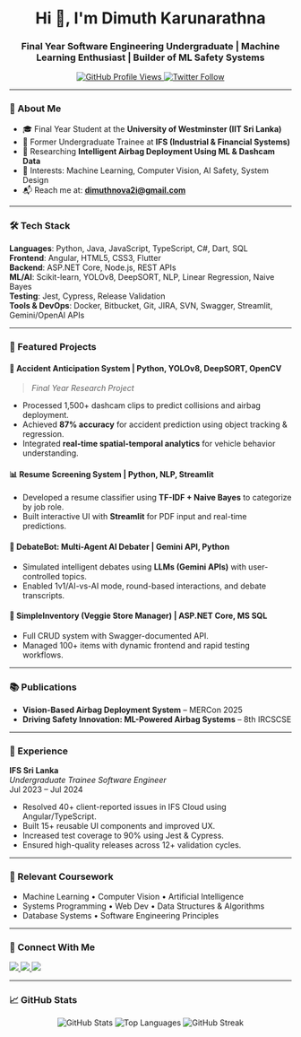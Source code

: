 <h1 align="center">Hi 👋, I'm Dimuth Karunarathna</h1>
<h3 align="center">Final Year Software Engineering Undergraduate | Machine Learning Enthusiast | Builder of ML Safety Systems</h3>

<p align="center">
  <a href="https://github.com/DimuthKarunarathna">
    <img src="https://komarev.com/ghpvc/?username=dimuthkarunarathna&label=Profile%20views&color=0e75b6&style=flat" alt="GitHub Profile Views" />
  </a>
  <a href="https://twitter.com/dimuth_904" target="_blank">
    <img src="https://img.shields.io/twitter/follow/dimuth_904?logo=twitter&style=flat" alt="Twitter Follow" />
  </a>
</p>

---

### 🚀 About Me

- 🎓 Final Year Student at the **University of Westminster (IIT Sri Lanka)**  
- 💼 Former Undergraduate Trainee at **IFS (Industrial & Financial Systems)**
- 🔬 Researching **Intelligent Airbag Deployment Using ML & Dashcam Data**
- 🧠 Interests: Machine Learning, Computer Vision, AI Safety, System Design
- 📬 Reach me at: **dimuthnova2i@gmail.com**

---

### 🛠️ Tech Stack

**Languages**: Python, Java, JavaScript, TypeScript, C#, Dart, SQL  
**Frontend**: Angular, HTML5, CSS3, Flutter  
**Backend**: ASP.NET Core, Node.js, REST APIs  
**ML/AI**: Scikit-learn, YOLOv8, DeepSORT, NLP, Linear Regression, Naive Bayes  
**Testing**: Jest, Cypress, Release Validation  
**Tools & DevOps**: Docker, Bitbucket, Git, JIRA, SVN, Swagger, Streamlit, Gemini/OpenAI APIs

---

### 🔬 Featured Projects

#### 🚗 **Accident Anticipation System** | Python, YOLOv8, DeepSORT, OpenCV
> _Final Year Research Project_  
- Processed 1,500+ dashcam clips to predict collisions and airbag deployment.
- Achieved **87% accuracy** for accident prediction using object tracking & regression.
- Integrated **real-time spatial-temporal analytics** for vehicle behavior understanding.

#### 📊 **Resume Screening System** | Python, NLP, Streamlit
- Developed a resume classifier using **TF-IDF + Naive Bayes** to categorize by job role.
- Built interactive UI with **Streamlit** for PDF input and real-time predictions.

#### 🤖 **DebateBot: Multi-Agent AI Debater** | Gemini API, Python
- Simulated intelligent debates using **LLMs (Gemini APIs)** with user-controlled topics.
- Enabled 1v1/AI-vs-AI mode, round-based interactions, and debate transcripts.

#### 🛒 **SimpleInventory (Veggie Store Manager)** | ASP.NET Core, MS SQL
- Full CRUD system with Swagger-documented API.
- Managed 100+ items with dynamic frontend and rapid testing workflows.

---

### 📚 Publications

- **Vision-Based Airbag Deployment System** – MERCon 2025  
- **Driving Safety Innovation: ML-Powered Airbag Systems** – 8th IRCSCSE  

---

### 🏅 Experience

**IFS Sri Lanka**  
*Undergraduate Trainee Software Engineer*  
Jul 2023 – Jul 2024  
- Resolved 40+ client-reported issues in IFS Cloud using Angular/TypeScript.
- Built 15+ reusable UI components and improved UX.
- Increased test coverage to 90% using Jest & Cypress.
- Ensured high-quality releases across 12+ validation cycles.

---

### 🧠 Relevant Coursework

- Machine Learning • Computer Vision • Artificial Intelligence  
- Systems Programming • Web Dev • Data Structures & Algorithms  
- Database Systems • Software Engineering Principles  

---

### 🤝 Connect With Me

<p align="left">
  <a href="mailto:dimuthnova2i@gmail.com">
    <img src="https://img.shields.io/badge/Gmail-dimuthnova2i@gmail.com-D14836?style=flat&logo=gmail&logoColor=white" />
  </a>
  <a href="https://linkedin.com/in/dimuth-karunarathna-396b9b21a" target="_blank">
    <img src="https://img.shields.io/badge/LinkedIn-Dimuth%20Karunarathna-blue?style=flat&logo=linkedin&logoColor=white" />
  </a>
  <a href="https://github.com/DimuthKarunarathna" target="_blank">
    <img src="https://img.shields.io/badge/GitHub-@DimuthKarunarathna-181717?style=flat&logo=github&logoColor=white" />
  </a>
</p>

---

### 📈 GitHub Stats

<p align="center">
  <img src="https://github-readme-stats.vercel.app/api?username=dimuthkarunarathna&show_icons=true&theme=default" alt="GitHub Stats" />
  <img src="https://github-readme-stats.vercel.app/api/top-langs/?username=dimuthkarunarathna&layout=compact" alt="Top Languages" />
  <img src="https://github-readme-streak-stats.herokuapp.com/?user=dimuthkarunarathna&" alt="GitHub Streak" />
</p>
